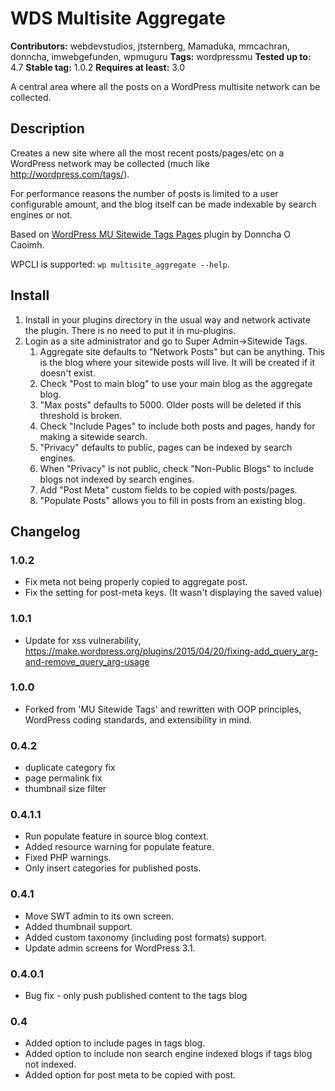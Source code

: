 # WDS Multisite Aggregate
**Contributors:** webdevstudios, jtsternberg, Mamaduka, mmcachran, donncha, imwebgefunden, wpmuguru
**Tags:** wordpressmu
**Tested up to:** 4.7
**Stable tag:** 1.0.2
**Requires at least:** 3.0

A central area where all the posts on a WordPress multisite network can be collected.

## Description
Creates a new site where all the most recent posts/pages/etc on a WordPress network may be collected (much like http://wordpress.com/tags/).

For performance reasons the number of posts is limited to a user configurable amount, and the blog itself can be made indexable by search engines or not.

Based on [WordPress MU Sitewide Tags Pages](https://wordpress.org/plugins/wordpress-mu-sitewide-tags/) plugin by Donncha O Caoimh.

WPCLI is supported:
`wp multisite_aggregate --help`.

## Install
1. Install in your plugins directory in the usual way and network activate the plugin. There is no need to put it in mu-plugins.
2. Login as a site administrator and go to Super Admin->Sitewide Tags.
	1. Aggregate site defaults to "Network Posts" but can be anything. This is the blog where your sitewide posts will live. It will be created if it doesn't exist.
	2. Check "Post to main blog" to use your main blog as the aggregate blog.
	3. "Max posts" defaults to 5000. Older posts will be deleted if this threshold is broken.
	4. Check "Include Pages" to include both posts and pages, handy for making a sitewide search.
	5. "Privacy" defaults to public, pages can be indexed by search engines.
	6. When "Privacy" is not public, check "Non-Public Blogs" to include blogs not indexed by search engines.
	7. Add "Post Meta" custom fields to be copied with posts/pages.
	8. "Populate Posts" allows you to fill in posts from an existing blog.

## Changelog

### 1.0.2
* Fix meta not being properly copied to aggregate post.
* Fix the setting for post-meta keys. (It wasn't displaying the saved value)

### 1.0.1
* Update for xss vulnerability, https://make.wordpress.org/plugins/2015/04/20/fixing-add_query_arg-and-remove_query_arg-usage

### 1.0.0
* Forked from 'MU Sitewide Tags' and rewritten with OOP principles, WordPress coding standards, and extensibility in mind.

### 0.4.2
* duplicate category fix
* page permalink fix
* thumbnail size filter

### 0.4.1.1
* Run populate feature in source blog context.
* Added resource warning for populate feature.
* Fixed PHP warnings.
* Only insert categories for published posts.

### 0.4.1
* Move SWT admin to its own screen.
* Added thumbnail support.
* Added custom taxonomy (including post formats) support.
* Update admin screens for WordPress 3.1.

### 0.4.0.1
* Bug fix - only push published content to the tags blog

### 0.4
* Added option to include pages in tags blog.
* Added option to include non search engine indexed blogs if tags blog not indexed.
* Added option for post meta to be copied with post.
